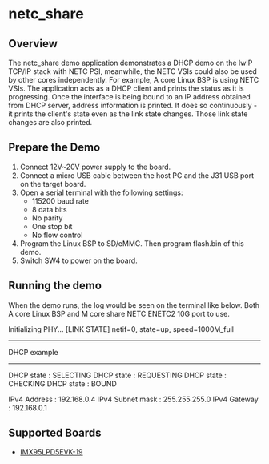 # netc_share

## Overview

The netc_share demo application demonstrates a DHCP demo on the lwIP TCP/IP stack
with NETC PSI, meanwhile, the NETC VSIs could also be used by other cores independently.
For example, A core Linux BSP is using NETC VSIs.
The application acts as a DHCP client and prints the status as it is progressing.
Once the interface is being bound to an IP address obtained from DHCP server, address information is printed.
It does so continuously - it prints the client's state even as the link state changes.
Those link state changes are also printed.

## Prepare the Demo
1.  Connect 12V~20V power supply to the board.
2.  Connect a micro USB cable between the host PC and the J31 USB port on the target board.
3.  Open a serial terminal with the following settings:
    - 115200 baud rate
    - 8 data bits
    - No parity
    - One stop bit
    - No flow control
4.  Program the Linux BSP to SD/eMMC. Then program flash.bin of this demo.
5.  Switch SW4 to power on the board.

## Running the demo
When the demo runs, the log would be seen on the terminal like below.
Both A core Linux BSP and M core share NETC ENETC2 10G port to use.

Initializing PHY...
[LINK STATE] netif=0, state=up, speed=1000M_full

************************************************
 DHCP example
************************************************
 DHCP state       : SELECTING
 DHCP state       : REQUESTING
 DHCP state       : CHECKING
 DHCP state       : BOUND

 IPv4 Address     : 192.168.0.4
 IPv4 Subnet mask : 255.255.255.0
 IPv4 Gateway     : 192.168.0.1

## Supported Boards
- [IMX95LPD5EVK-19](../../_boards/imx95lpd5evk19/demo_apps/netc_share/example_board_readme.md)
